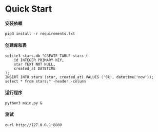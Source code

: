 
# Quick Start
#### 安装依赖
```
pip3 install -r requirements.txt
```


#### 创建库和表
```
sqlite3 stars.db "CREATE TABLE stars (
    id INTEGER PRIMARY KEY,
    star TEXT NOT NULL,
    created_at DATETIME
); 
INSERT INTO stars (star, created_at) VALUES ('0k', datetime('now'));
select * from stars;" -header -column
```


#### 运行程序
```
python3 main.py &
```


#### 测试
```
curl http://127.0.0.1:8080
```